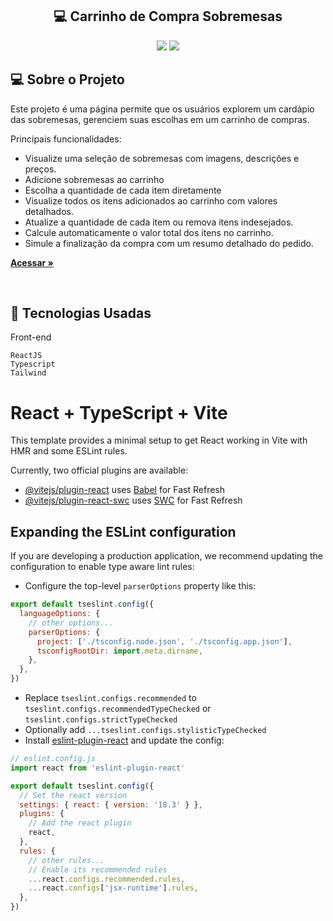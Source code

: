 <h2 align="center"> 💻 Carrinho de Compra Sobremesas </h2> 

<p align="center">
  

  <img max-width="auto" height="auto"  src="https://github.com/user-attachments/assets/41e1fc73-9e28-4f0b-bb57-ecb8aee2609a">
  <img max-width="auto" height="auto"  src="https://github.com/user-attachments/assets/70b21937-a795-46d1-91e4-8eb5f4181f80">
  
</p> 



## 💻  Sobre o Projeto

Este projeto é uma página permite que os usuários explorem um cardápio das sobremesas, gerenciem suas escolhas em um carrinho de compras.

 Principais funcionalidades:

 - Visualize uma seleção de sobremesas com imagens, descrições e preços.
 - Adicione sobremesas ao carrinho
 - Escolha a quantidade de cada item diretamente
 - Visualize todos os itens adicionados ao carrinho com valores detalhados.
 - Atualize a quantidade de cada item ou remova itens indesejados.
 - Calcule automaticamente o valor total dos itens no carrinho.
 - Simule a finalização da compra com um resumo detalhado do pedido.

  
<a href="https://sobremesas-carrinho-de-compra.netlify.app/" target="_blank"><strong>Acessar »</strong></a>

<br>


## :rocket: Tecnologias Usadas


Front-end 
```
ReactJS
Typescript
Tailwind
```























# React + TypeScript + Vite

This template provides a minimal setup to get React working in Vite with HMR and some ESLint rules.

Currently, two official plugins are available:

- [@vitejs/plugin-react](https://github.com/vitejs/vite-plugin-react/blob/main/packages/plugin-react/README.md) uses [Babel](https://babeljs.io/) for Fast Refresh
- [@vitejs/plugin-react-swc](https://github.com/vitejs/vite-plugin-react-swc) uses [SWC](https://swc.rs/) for Fast Refresh

## Expanding the ESLint configuration

If you are developing a production application, we recommend updating the configuration to enable type aware lint rules:

- Configure the top-level `parserOptions` property like this:

```js
export default tseslint.config({
  languageOptions: {
    // other options...
    parserOptions: {
      project: ['./tsconfig.node.json', './tsconfig.app.json'],
      tsconfigRootDir: import.meta.dirname,
    },
  },
})
```

- Replace `tseslint.configs.recommended` to `tseslint.configs.recommendedTypeChecked` or `tseslint.configs.strictTypeChecked`
- Optionally add `...tseslint.configs.stylisticTypeChecked`
- Install [eslint-plugin-react](https://github.com/jsx-eslint/eslint-plugin-react) and update the config:

```js
// eslint.config.js
import react from 'eslint-plugin-react'

export default tseslint.config({
  // Set the react version
  settings: { react: { version: '18.3' } },
  plugins: {
    // Add the react plugin
    react,
  },
  rules: {
    // other rules...
    // Enable its recommended rules
    ...react.configs.recommended.rules,
    ...react.configs['jsx-runtime'].rules,
  },
})
```
